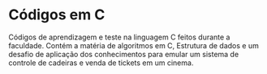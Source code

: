 # Códigos em C
 Códigos de aprendizagem e teste na linguagem C feitos durante a faculdade.
 Contém a matéria de algoritmos em C, Estrutura de dados e um desafio de aplicação dos conhecimentos para emular um sistema de controle de cadeiras e venda de tickets em um cinema.
